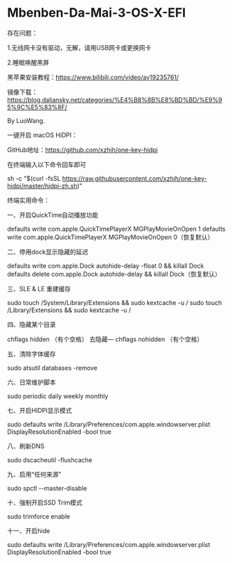 # Mbenben-Da-Mai-3-OS-X-EFI

存在问题：

1.无线网卡没有驱动，无解，请用USB网卡或更换网卡

2.睡眠唤醒黑屏

黑苹果安装教程：https://www.bilibili.com/video/av19235761/

镜像下载：https://blog.daliansky.net/categories/%E4%B8%8B%E8%BD%BD/%E9%95%9C%E5%83%8F/

By LuoWang.

一键开启 macOS HiDPI：

GitHub地址：https://github.com/xzhih/one-key-hidpi

在终端输入以下命令回车即可

sh -c "$(curl -fsSL https://raw.githubusercontent.com/xzhih/one-key-hidpi/master/hidpi-zh.sh)"

终端实用命令：

一、开启QuickTime自动播放功能
 
defaults write com.apple.QuickTimePlayerX MGPlayMovieOnOpen 1
defaults write com.apple.QuickTimePlayerX MGPlayMovieOnOpen 0（恢复默认）

二、停用dock显示隐藏的延迟
 
defaults write com.apple.Dock autohide-delay -float 0 && killall Dock
defaults delete com.apple.Dock autohide-delay && killall Dock（恢复默认）
 
三、SLE & LE 重建缓存

sudo touch /System/Library/Extensions && sudo kextcache -u /
sudo touch /Library/Extensions && sudo kextcache -u /

四、隐藏某个目录
 
chflags hidden （有个空格）
去隐藏— chflags nohidden （有个空格）
 
五、清除字体缓存

sudo atsutil databases -remove
 
六、日常维护脚本

sudo periodic daily weekly monthly

七、开启HIDPI显示模式

sudo defaults write /Library/Preferences/com.apple.windowserver.plist DisplayResolutionEnabled -bool true

八、刷新DNS

sudo dscacheutil -flushcache

九、启用“任何来源”

sudo spctl --master-disable

十、强制开启SSD Trim模式

sudo trimforce enable

十一、开启hide

sudo defaults write /Library/Preferences/com.apple.windowserver.plist DisplayResolutionEnabled -bool true
